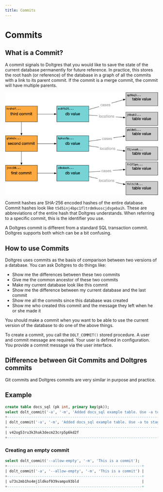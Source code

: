 ```yaml
---
title: Commits
---
```


# Commits

## What is a Commit?

A commit signals to Doltgres that you would like to save the state of the current database
permanently for future reference. In practice, this stores the root hash (or reference) of the
database in a graph of all the commits with a link to its parent commit. If the commit is a merge
commit, the commit will have multiple parents.

![](../../.gitbook/assets/dolt-commit-graph.png)

Commit hashes are SHA-256 encoded hashes of the entire database. Commit hashes look like
`t5d5inj4bpc1fltrdm9uoscjdsgebaih`. These are abbreviations of the entire hash that Doltgres
understands. When referring to a specific commit, this is the identifier you use.

A Doltgres commit is different from a standard SQL transaction commit. Doltgres supports both which
can be a bit confusing.

## How to use Commits

Doltgres uses commits as the basis of comparison between two versions of a database. You can ask
Doltgres to do things like:

- Show me the differences between these two commits
- Give me the common ancestor of these two commits
- Make my current database look like this commit
- Show me the difference between my current database and the last commit
- Show me all the commits since this database was created
- Show me who created this commit and the message they left when he or she made it

You should make a commit when you want to be able to use the current version of the database to do
one of the above things.

To create a commit, you call the `DOLT_COMMIT()` stored procedure. A user and commit message are
required. Your user is defined in configuration. You provide a commit message via the user
interface.

## Difference between Git Commits and Doltgres commits

Git commits and Doltgres commits are very similar in purpose and practice.

## Example

```sql
create table docs_sql (pk int, primary key(pk));
select dolt_commit('-a', '-m', 'Added docs_sql example table. Use -a to stage all changes for commit ie. skip dolt add');
+-------------------------------------------------------------------------------------------------------------------+
| dolt_commit('-a', '-m', 'Added docs_sql example table. Use -a to stage all changes for commit ie. skip dolt add') |
+-------------------------------------------------------------------------------------------------------------------+
| v42og53ru3k3hak3decm23crp5p6kd2f                                                                                  |
+-------------------------------------------------------------------------------------------------------------------+
```

### Creating an empty commit

```sql
select dolt_commit('--allow-empty', '-m', 'This is a commit');
+--------------------------------------------------------------+
| dolt_commit('-a', '--allow-empty', '-m', 'This is a commit') |
+--------------------------------------------------------------+
| u73s2mb1ho4mj1ldkof939vampo93bld                             |
+--------------------------------------------------------------+
```
